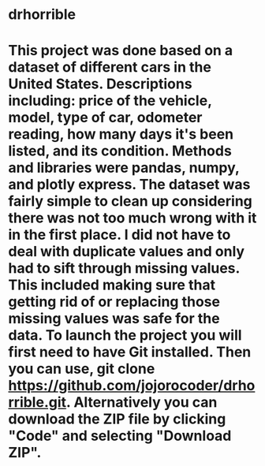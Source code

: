 # drhorrible
# This project was done based on a dataset of different cars in the United States. Descriptions including: price of the vehicle, model, type of car, odometer reading, how many days it's been listed, and its condition. Methods and libraries were pandas, numpy, and plotly express. The dataset was fairly simple to clean up considering there was not too much wrong with it in the first place. I did not have to deal with duplicate values and only had to sift through missing values. This included making sure that getting rid of or replacing those missing values was safe for the data. To launch the project you will first need to have Git installed. Then you can use, git clone https://github.com/jojorocoder/drhorrible.git. Alternatively you can download the ZIP file by clicking "Code" and selecting "Download ZIP". 
